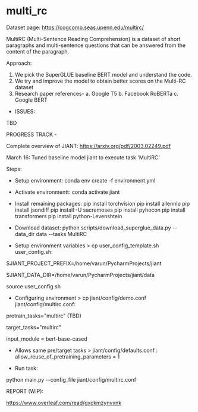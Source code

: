 # multi_rc
Dataset page: https://cogcomp.seas.upenn.edu/multirc/

MultiRC (Multi-Sentence Reading Comprehension) is a dataset of short paragraphs and multi-sentence questions that can be answered from the content of the paragraph.

Approach:
1. We pick the SuperGLUE baseline BERT model and understand the code.
2. We try and improve the model to obtain better scores on the Multi-RC dataset
3. Research paper references- 
a. Google T5
b. Facebook RoBERTa
c. Google BERT

- ISSUES:

TBD


PROGRESS TRACK -

Complete overview of JIANT: https://arxiv.org/pdf/2003.02249.pdf 

March 16: Tuned baseline model jiant to execute task 'MultiRC'

Steps:

- Setup environment: conda env create -f environment.yml

- Activate environmentt: conda activate jiant

- Install remaining packages:
pip install torchvision 
pip install allennlp
pip install jsondiff
pip install -U sacremoses
pip install pyhocon
pip install transformers
pip install python-Levenshtein

- Download dataset: python scripts/download_superglue_data.py --data_dir data --tasks MultiRC

- Setup environment variables > cp user_config_template.sh user_config.sh:

$JIANT_PROJECT_PREFIX=/home/varun/PycharmProjects/jiant
 
$JIANT_DATA_DIR=/home/varun/PycharmProjects/jiant/data

source user_config.sh

- Configuring environment > cp jiant/config/demo.conf jiant/config/multirc.conf:

pretrain_tasks="multirc" (TBD)

target_tasks="multirc"

input_module = bert-base-cased

- Allows same pre/target tasks > jiant/config/defaults.conf : allow_reuse_of_pretraining_parameters = 1

- Run task:

python main.py --config_file jiant/config/multirc.conf

REPORT (WIP): 

https://www.overleaf.com/read/gxckmzynvxnk

